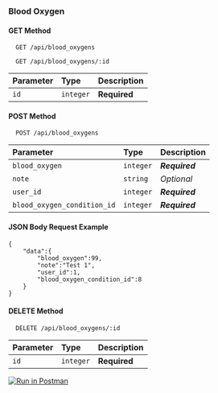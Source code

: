### Blood Oxygen

#### GET Method

```http
  GET /api/blood_oxygens
```

```http
  GET /api/blood_oxygens/:id
```

| Parameter | Type      | Description  |
| :-------- | :-------- | :----------- |
| `id`      | `integer` | **Required** |

#### POST Method

```http
  POST /api/blood_oxygens
```

| Parameter                   | Type      | Description    |
| :-------------------------- | :-------- | :------------- |
| `blood_oxygen`              | `integer` | **_Required_** |
| `note`                      | `string`  | _Optional_     |
| `user_id`                   | `integer` | **_Required_** |
| `blood_oxygen_condition_id` | `integer` | **_Required_** |

#### JSON Body Request Example

```
{
    "data":{
        "blood_oxygen":99,
        "note":"Test 1",
        "user_id":1,
        "blood_oxygen_condition_id":8
    }
}
```

#### DELETE Method

```http
  DELETE /api/blood_oxygens/:id
```

| Parameter | Type      | Description  |
| :-------- | :-------- | :----------- |
| `id`      | `integer` | **Required** |

[![Run in Postman](https://run.pstmn.io/button.svg)](https://documenter.getpostman.com/view/18486227/UzJMqEnF)
